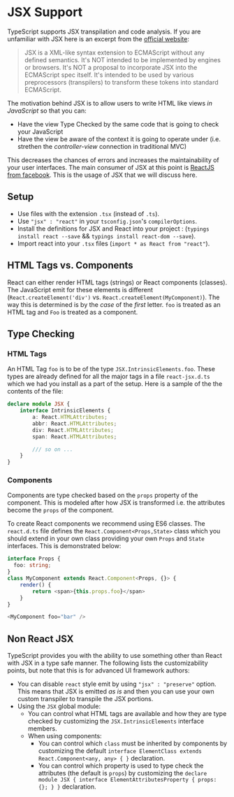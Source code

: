 # JSX Support
TypeScript supports JSX transpilation and code analysis. If you are unfamiliar with JSX here is an excerpt from the [official website](https://facebook.github.io/jsx/):

> JSX is a XML-like syntax extension to ECMAScript without any defined semantics. It's NOT intended to be implemented by engines or browsers. It's NOT a proposal to incorporate JSX into the ECMAScript spec itself. It's intended to be used by various preprocessors (transpilers) to transform these tokens into standard ECMAScript.

The motivation behind JSX is to allow users to write HTML like views *in JavaScript* so that you can:
* Have the view Type Checked by the same code that is going to check your JavaScript
* Have the view be aware of the context it is going to operate under (i.e. strethen the *controller-view* connection in traditional MVC)

This decreases the chances of errors and increases the maintainability of your user interfaces. The main consumer of JSX at this point is [ReactJS from facebook](http://facebook.github.io/react/). This is the usage of JSX that we will discuss here.

## Setup

* Use files with the extension `.tsx` (instead of `.ts`).
* Use `"jsx" : "react"` in your `tsconfig.json`'s `compilerOptions`.
* Install the definitions for JSX and React into your project : (`typings install react --save` && `typings install react-dom --save`).
* Import react into your `.tsx` files (`import * as React from "react"`).

## HTML Tags vs. Components
React can either render HTML tags (strings) or React components (classes). The JavaScript emit for these elements is different (`React.createElement('div')` vs. `React.createElement(MyComponent)`). The way this is determined is by the *case* of the *first* letter. `foo` is treated as an HTML tag and `Foo` is treated as a component.

## Type Checking

### HTML Tags
An HTML Tag `foo` is to be of the type `JSX.IntrinsicElements.foo`. These types are already defined for all the major tags in a file `react-jsx.d.ts` which we had you install as a part of the setup. Here is a sample of the  the contents of the file:

```ts
declare module JSX {
    interface IntrinsicElements {
        a: React.HTMLAttributes;
        abbr: React.HTMLAttributes;
        div: React.HTMLAttributes;
        span: React.HTMLAttributes;

        /// so on ...
    }
}
```

### Components
Components are type checked based on the `props` property of the component. This is modeled after how JSX is transformed i.e. the attributes become the `props` of the component.

To create React components we recommend using ES6 classes. The `react.d.ts` file defines the `React.Component<Props,State>` class which you should extend in your own class providing your own `Props` and `State` interfaces. This is demonstrated below:

```ts
interface Props {
  foo: string;
}
class MyComponent extends React.Component<Props, {}> {
    render() {
        return <span>{this.props.foo}</span>
    }
}

<MyComponent foo="bar" />
```

## Non React JSX
TypeScript provides you with the ability to use something other than React with JSX in a type safe manner. The following lists the customizability points, but note that this is for advanced UI framework authors:

* You can disable `react` style emit by using `"jsx" : "preserve"` option. This means that JSX is emitted *as is* and then you can use your own custom transpiler to transpile the JSX portions.
* Using the `JSX` global module:
    * You can control what HTML tags are available and how they are type checked by customizing the `JSX.IntrinsicElements` interface members.
    * When using components:
        * You can control which `class` must be inherited by components by customizing the default `interface ElementClass extends React.Component<any, any> { }` declaration.
        * You can control which property is used to type check the attributes (the default is `props`) by customizing the `declare module JSX { interface ElementAttributesProperty { props: {}; } }` declaration.
